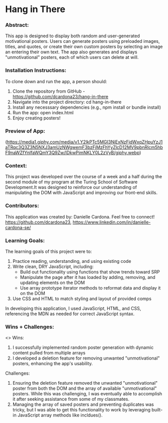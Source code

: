 # Hang in There  

### Abstract:
This app is designed to display both random and user-generated motivational posters. Users can generate posters using preloaded images, titles, and quotes, or create their own custom posters by selecting an image an entering their own text. The app also generates and displays "unmotivational" posters, each of which users can delete at will.

### Installation Instructions:
To clone down and run the app, a person should:
1. Clone the repository from GitHub - https://github.com/dcardona23/hang-in-there
2. Navigate into the project directory: cd hang-in-there
3. Install any necesssary dependencies (e.g., npm install or bundle install)
4. Run the app: open index.html 
5. Enjoy creating posters!

### Preview of App:
(https://media1.giphy.com/media/v1.Y2lkPTc5MGI3NjExNzFjdWxqZHpuYzJ1aTRqc3Q3Z3N5NXJ3amUzNWgwemF3bzFjMzFhYyZlcD12MV9pbnRlcm5hbF9naWZfYnlfaWQmY3Q9Zw/lDkwPimNKLY0L2zVyB/giphy.webp)

### Context:
This project was developed over the course of a week and a half during the second module of my program at the Turing School of Software Development.It was designed to reinforce our understanding of manipulating the DOM with JavaScript and improving our front-end skills. 

### Contributors:
This application was created by: Danielle Cardona. Feel free to connect! https://github.com/dcardona23, https://www.linkedin.com/in/danielle-cardona-se/ 

### Learning Goals:
The learning goals of this project were to:
1. Practice reading, understanding, and using existing code
2. Write clean, DRY JavaScript, including: 
    - Build out functionality using functions that show trends toward SRP
    - Manipulate the page after it has loaded by adding, removing, and updating elements on the DOM
    - Use array prototype iterator methods to reformat data and display it on the DOM
4. Use CSS and HTML to match styling and layout of provided comps

In developing this application, I used JavaScript, HTML, and CSS, referencing the MDN as needed for correct JavaScript syntax. 

### Wins + Challenges:
<> Wins: 
1. I successfully implemented random poster generation with dynamic content pulled from multiple arrays
2. I developed a deletion feature for removing unwanted "unmotivational" posters, enhancing the app's usability.

Challenges:
1. Ensuring the deletion feature removed the unwanted "unmotivational" poster from both the DOM and the array of available "unmotivational" posters. While this was challenging, I was eventually able to accomplish it after seeking assistance from some of my classmates.
2. Managing the array of saved posters and preventing duplicates was tricky, but I was able to get this functionality to work by leveraging built-in JavaScript array methods like incldues(). 
